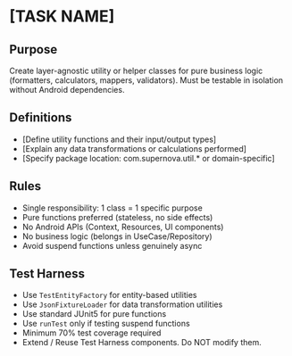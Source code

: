 # [TASK NAME]

## Purpose
Create layer-agnostic utility or helper classes for pure business logic (formatters, calculators, mappers, validators). Must be testable in isolation without Android dependencies.

## Definitions
- [Define utility functions and their input/output types]
- [Explain any data transformations or calculations performed]
- [Specify package location: com.supernova.util.* or domain-specific]

## Rules
- Single responsibility: 1 class = 1 specific purpose
- Pure functions preferred (stateless, no side effects)
- No Android APIs (Context, Resources, UI components)
- No business logic (belongs in UseCase/Repository)
- Avoid suspend functions unless genuinely async

## Test Harness
- Use `TestEntityFactory` for entity-based utilities
- Use `JsonFixtureLoader` for data transformation utilities
- Use standard JUnit5 for pure functions
- Use `runTest` only if testing suspend functions
- Minimum 70% test coverage required
- Extend / Reuse Test Harness components. Do NOT modify them.